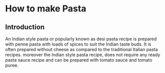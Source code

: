 #                       How to make Pasta

##                                       Introduction

An Indian style pasta or popularly known as desi pasta recipe is prepared with penne pasta with loads of spices to suit the Indian taste buds. It is often prepared without cheese as compared to the traditional Italian pasta recipes. moreover the Indian style pasta recipe, does not require any ready pasta sauce recipe and can be prepared with tomato sauce  and tomato puree.



